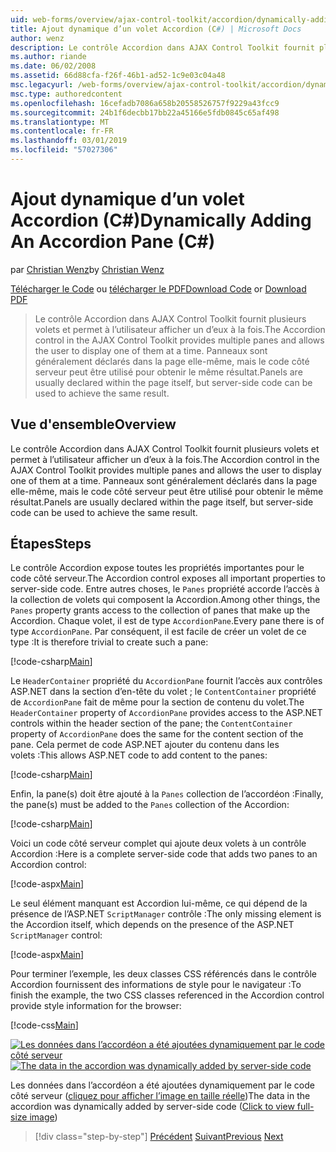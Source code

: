 ```yaml
---
uid: web-forms/overview/ajax-control-toolkit/accordion/dynamically-adding-an-accordion-pane-cs
title: Ajout dynamique d’un volet Accordion (C#) | Microsoft Docs
author: wenz
description: Le contrôle Accordion dans AJAX Control Toolkit fournit plusieurs volets et permet à l’utilisateur afficher un d’eux à la fois. Panneaux sont généralement déclarés w...
ms.author: riande
ms.date: 06/02/2008
ms.assetid: 66d88cfa-f26f-46b1-ad52-1c9e03c04a48
msc.legacyurl: /web-forms/overview/ajax-control-toolkit/accordion/dynamically-adding-an-accordion-pane-cs
msc.type: authoredcontent
ms.openlocfilehash: 16cefadb7086a658b20558526757f9229a43fcc9
ms.sourcegitcommit: 24b1f6decbb17bb22a45166e5fdb0845c65af498
ms.translationtype: MT
ms.contentlocale: fr-FR
ms.lasthandoff: 03/01/2019
ms.locfileid: "57027306"
---
```

<a name="dynamically-adding-an-accordion-pane-c"></a><span data-ttu-id="fb2c9-104">Ajout dynamique d’un volet Accordion (C#)</span><span class="sxs-lookup"><span data-stu-id="fb2c9-104">Dynamically Adding An Accordion Pane (C#)</span></span>
====================
<span data-ttu-id="fb2c9-105">par [Christian Wenz](https://github.com/wenz)</span><span class="sxs-lookup"><span data-stu-id="fb2c9-105">by [Christian Wenz](https://github.com/wenz)</span></span>

<span data-ttu-id="fb2c9-106">[Télécharger le Code](http://download.microsoft.com/download/5/6/d/56d50cef-2011-4c8f-9891-7edc6dc57df9/Accordion2.cs.zip) ou [télécharger le PDF](http://download.microsoft.com/download/6/7/1/6718d452-ff89-4d3f-a90e-c74ec2d636a3/accordion2CS.pdf)</span><span class="sxs-lookup"><span data-stu-id="fb2c9-106">[Download Code](http://download.microsoft.com/download/5/6/d/56d50cef-2011-4c8f-9891-7edc6dc57df9/Accordion2.cs.zip) or [Download PDF](http://download.microsoft.com/download/6/7/1/6718d452-ff89-4d3f-a90e-c74ec2d636a3/accordion2CS.pdf)</span></span>

> <span data-ttu-id="fb2c9-107">Le contrôle Accordion dans AJAX Control Toolkit fournit plusieurs volets et permet à l’utilisateur afficher un d’eux à la fois.</span><span class="sxs-lookup"><span data-stu-id="fb2c9-107">The Accordion control in the AJAX Control Toolkit provides multiple panes and allows the user to display one of them at a time.</span></span> <span data-ttu-id="fb2c9-108">Panneaux sont généralement déclarés dans la page elle-même, mais le code côté serveur peut être utilisé pour obtenir le même résultat.</span><span class="sxs-lookup"><span data-stu-id="fb2c9-108">Panels are usually declared within the page itself, but server-side code can be used to achieve the same result.</span></span>


## <a name="overview"></a><span data-ttu-id="fb2c9-109">Vue d'ensemble</span><span class="sxs-lookup"><span data-stu-id="fb2c9-109">Overview</span></span>

<span data-ttu-id="fb2c9-110">Le contrôle Accordion dans AJAX Control Toolkit fournit plusieurs volets et permet à l’utilisateur afficher un d’eux à la fois.</span><span class="sxs-lookup"><span data-stu-id="fb2c9-110">The Accordion control in the AJAX Control Toolkit provides multiple panes and allows the user to display one of them at a time.</span></span> <span data-ttu-id="fb2c9-111">Panneaux sont généralement déclarés dans la page elle-même, mais le code côté serveur peut être utilisé pour obtenir le même résultat.</span><span class="sxs-lookup"><span data-stu-id="fb2c9-111">Panels are usually declared within the page itself, but server-side code can be used to achieve the same result.</span></span>

## <a name="steps"></a><span data-ttu-id="fb2c9-112">Étapes</span><span class="sxs-lookup"><span data-stu-id="fb2c9-112">Steps</span></span>

<span data-ttu-id="fb2c9-113">Le contrôle Accordion expose toutes les propriétés importantes pour le code côté serveur.</span><span class="sxs-lookup"><span data-stu-id="fb2c9-113">The Accordion control exposes all important properties to server-side code.</span></span> <span data-ttu-id="fb2c9-114">Entre autres choses, le `Panes` propriété accorde l’accès à la collection de volets qui composent la Accordion.</span><span class="sxs-lookup"><span data-stu-id="fb2c9-114">Among other things, the `Panes` property grants access to the collection of panes that make up the Accordion.</span></span> <span data-ttu-id="fb2c9-115">Chaque volet, il est de type `AccordionPane`.</span><span class="sxs-lookup"><span data-stu-id="fb2c9-115">Every pane there is of type `AccordionPane`.</span></span> <span data-ttu-id="fb2c9-116">Par conséquent, il est facile de créer un volet de ce type :</span><span class="sxs-lookup"><span data-stu-id="fb2c9-116">It is therefore trivial to create such a pane:</span></span>

[!code-csharp[Main](dynamically-adding-an-accordion-pane-cs/samples/sample1.cs)]

<span data-ttu-id="fb2c9-117">Le `HeaderContainer` propriété du `AccordionPane` fournit l’accès aux contrôles ASP.NET dans la section d’en-tête du volet ; le `ContentContainer` propriété de `AccordionPane` fait de même pour la section de contenu du volet.</span><span class="sxs-lookup"><span data-stu-id="fb2c9-117">The `HeaderContainer` property of `AccordionPane` provides access to the ASP.NET controls within the header section of the pane; the `ContentContainer` property of `AccordionPane` does the same for the content section of the pane.</span></span> <span data-ttu-id="fb2c9-118">Cela permet de code ASP.NET ajouter du contenu dans les volets :</span><span class="sxs-lookup"><span data-stu-id="fb2c9-118">This allows ASP.NET code to add content to the panes:</span></span>

[!code-csharp[Main](dynamically-adding-an-accordion-pane-cs/samples/sample2.cs)]

<span data-ttu-id="fb2c9-119">Enfin, la pane(s) doit être ajouté à la `Panes` collection de l’accordéon :</span><span class="sxs-lookup"><span data-stu-id="fb2c9-119">Finally, the pane(s) must be added to the `Panes` collection of the Accordion:</span></span>

[!code-csharp[Main](dynamically-adding-an-accordion-pane-cs/samples/sample3.cs)]

<span data-ttu-id="fb2c9-120">Voici un code côté serveur complet qui ajoute deux volets à un contrôle Accordion :</span><span class="sxs-lookup"><span data-stu-id="fb2c9-120">Here is a complete server-side code that adds two panes to an Accordion control:</span></span>

[!code-aspx[Main](dynamically-adding-an-accordion-pane-cs/samples/sample4.aspx)]

<span data-ttu-id="fb2c9-121">Le seul élément manquant est Accordion lui-même, ce qui dépend de la présence de l’ASP.NET `ScriptManager` contrôle :</span><span class="sxs-lookup"><span data-stu-id="fb2c9-121">The only missing element is the Accordion itself, which depends on the presence of the ASP.NET `ScriptManager` control:</span></span>

[!code-aspx[Main](dynamically-adding-an-accordion-pane-cs/samples/sample5.aspx)]

<span data-ttu-id="fb2c9-122">Pour terminer l’exemple, les deux classes CSS référencés dans le contrôle Accordion fournissent des informations de style pour le navigateur :</span><span class="sxs-lookup"><span data-stu-id="fb2c9-122">To finish the example, the two CSS classes referenced in the Accordion control provide style information for the browser:</span></span>

[!code-css[Main](dynamically-adding-an-accordion-pane-cs/samples/sample6.css)]


<span data-ttu-id="fb2c9-123">[![Les données dans l’accordéon a été ajoutées dynamiquement par le code côté serveur](dynamically-adding-an-accordion-pane-cs/_static/image2.png)](dynamically-adding-an-accordion-pane-cs/_static/image1.png)</span><span class="sxs-lookup"><span data-stu-id="fb2c9-123">[![The data in the accordion was dynamically added by server-side code](dynamically-adding-an-accordion-pane-cs/_static/image2.png)](dynamically-adding-an-accordion-pane-cs/_static/image1.png)</span></span>

<span data-ttu-id="fb2c9-124">Les données dans l’accordéon a été ajoutées dynamiquement par le code côté serveur ([cliquez pour afficher l’image en taille réelle](dynamically-adding-an-accordion-pane-cs/_static/image3.png))</span><span class="sxs-lookup"><span data-stu-id="fb2c9-124">The data in the accordion was dynamically added by server-side code ([Click to view full-size image](dynamically-adding-an-accordion-pane-cs/_static/image3.png))</span></span>

> [!div class="step-by-step"]
> <span data-ttu-id="fb2c9-125">[Précédent](databinding-to-an-accordion-cs.md)
> [Suivant](databinding-to-an-accordion-vb.md)</span><span class="sxs-lookup"><span data-stu-id="fb2c9-125">[Previous](databinding-to-an-accordion-cs.md)
[Next](databinding-to-an-accordion-vb.md)</span></span>
